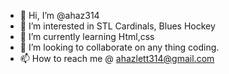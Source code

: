 - 👋 Hi, I’m @ahaz314
- 👀 I’m interested in STL Cardinals, Blues Hockey 
- 🌱 I’m currently learning Html,css
- 💞️ I’m looking to collaborate on any thing coding.
- 📫 How to reach me @ ahazlett314@gmail.com

<!---
ahaz314/ahaz314 is a ✨ special ✨ repository because its `README.md` (this file) appears on your GitHub profile.
You can click the Preview link to take a look at your changes.
--->
